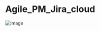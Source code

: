 # Agile_PM_Jira_cloud
![image](https://github.com/swasthik62/Agile_PM_Jira_cloud/assets/125183564/97974ef0-ea0b-4326-a94d-7fa763c27e9d)
